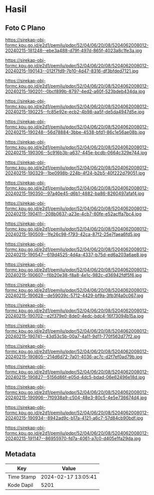 # Hasil

## Foto C Plano

https://sirekap-obj-formc.kpu.go.id/e2d1/pemilu/pdpr/52/04/06/20/08/5204062008012-20240215-181248--ebe3a488-d79f-497d-865f-4023a8c1fe3a.jpg

https://sirekap-obj-formc.kpu.go.id/e2d1/pemilu/pdpr/52/04/06/20/08/5204062008012-20240215-190143--012f7fd9-7b10-4d47-8316-df3bfded7121.jpg

https://sirekap-obj-formc.kpu.go.id/e2d1/pemilu/pdpr/52/04/06/20/08/5204062008012-20240215-190201--0bcf899b-8797-4ed2-a60f-523bdeb434da.jpg

https://sirekap-obj-formc.kpu.go.id/e2d1/pemilu/pdpr/52/04/06/20/08/5204062008012-20240215-190225--fc85e92e-ecb2-4b98-aa5f-de5da4947d5e.jpg

https://sirekap-obj-formc.kpu.go.id/e2d1/pemilu/pdpr/52/04/06/20/08/5204062008012-20240215-190248--56d78884-3bbe-4538-bfd1-86c1e56ae08b.jpg

https://sirekap-obj-formc.kpu.go.id/e2d1/pemilu/pdpr/52/04/06/20/08/5204062008012-20240215-190306--5c916b3b-a637-445e-bcdb-0664c329e744.jpg

https://sirekap-obj-formc.kpu.go.id/e2d1/pemilu/pdpr/52/04/06/20/08/5204062008012-20240215-190329--1be0998b-224b-4f24-b2b5-40f222d79051.jpg

https://sirekap-obj-formc.kpu.go.id/e2d1/pemilu/pdpr/52/04/06/20/08/5204062008012-20240215-190350--97a40e45-d6b1-4882-ba86-8260497afaf4.jpg

https://sirekap-obj-formc.kpu.go.id/e2d1/pemilu/pdpr/52/04/06/20/08/5204062008012-20240215-190411--208b0637-a23e-4cb7-80fe-e52acffa7bc4.jpg

https://sirekap-obj-formc.kpu.go.id/e2d1/pemilu/pdpr/52/04/06/20/08/5204062008012-20240215-190509--1fe26c98-f793-42ca-87f2-25e7faea6fd5.jpg

https://sirekap-obj-formc.kpu.go.id/e2d1/pemilu/pdpr/52/04/06/20/08/5204062008012-20240215-190547--619d4525-4d4a-4337-b75d-ed6a203a6ae8.jpg

https://sirekap-obj-formc.kpu.go.id/e2d1/pemilu/pdpr/52/04/06/20/08/5204062008012-20240215-190607--f6b20e38-f8a8-4e1c-982c-d36942fdf5f6.jpg

https://sirekap-obj-formc.kpu.go.id/e2d1/pemilu/pdpr/52/04/06/20/08/5204062008012-20240215-190628--de59039c-5712-4429-bf9a-3fb3f4a0c067.jpg

https://sirekap-obj-formc.kpu.go.id/e2d1/pemilu/pdpr/52/04/06/20/08/5204062008012-20240215-190702--e2f379e0-8de0-4edc-bdc4-16f73094b15a.jpg

https://sirekap-obj-formc.kpu.go.id/e2d1/pemilu/pdpr/52/04/06/20/08/5204062008012-20240215-190741--43d53c5b-00a7-4a11-9d11-770f562d77f2.jpg

https://sirekap-obj-formc.kpu.go.id/e2d1/pemilu/pdpr/52/04/06/20/08/5204062008012-20240215-190805--214d6d72-7a01-4036-ac7c-d2f7ef0ad79b.jpg

https://sirekap-obj-formc.kpu.go.id/e2d1/pemilu/pdpr/52/04/06/20/08/5204062008012-20240215-190827--5156d86f-e05d-4dc5-bdad-06e62496e18d.jpg

https://sirekap-obj-formc.kpu.go.id/e2d1/pemilu/pdpr/52/04/06/20/08/5204062008012-20240215-190906--7f0938a9-c504-48e3-80c5-4e5e736674d4.jpg

https://sirekap-obj-formc.kpu.go.id/e2d1/pemilu/pdpr/52/04/06/20/08/5204062008012-20240215-190934--8942ad9c-b17a-4121-a6c7-57d84cb90bdf.jpg

https://sirekap-obj-formc.kpu.go.id/e2d1/pemilu/pdpr/52/04/06/20/08/5204062008012-20240215-191147--86955970-fd7a-4061-a7c0-d405e1fa29da.jpg


## Metadata

| Key        | Value               |
| ---------- | ------------------- |
| Time Stamp | 2024-02-17 13:05:41 |
| Kode Dapil | 5201                |



